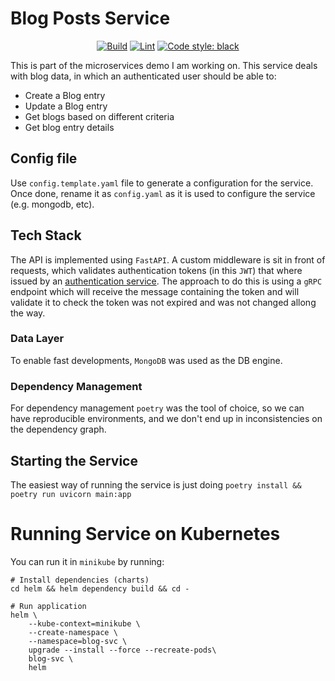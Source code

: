 # Blog Posts Service

<p align="center">
<a href="https://github.com/dpalmasan/python-user-posts-microservice/actions"><img alt="Build" src="https://github.com/dpalmasan/python-user-posts-microservice/actions/workflows/build.yaml/badge.svg"></a>
<a href="https://github.com/dpalmasan/python-user-posts-microservice/actions"><img alt="Lint" src="https://github.com/dpalmasan/python-user-posts-microservice/actions/workflows/lint.yaml/badge.svg"></a>
<a href="https://github.com/psf/black"><img alt="Code style: black" src="https://img.shields.io/badge/code%20style-black-000000.svg"></a>
</p>

This is part of the microservices demo I am working on. This service deals with blog data, in which an authenticated user should be able to:

* Create a Blog entry
* Update a Blog entry
* Get blogs based on different criteria
* Get blog entry details

## Config file

Use `config.template.yaml` file to generate a configuration for the service. Once done, rename it as `config.yaml` as it is used to configure the service (e.g. mongodb, etc).

## Tech Stack

The API is implemented using `FastAPI`. A custom middleware is sit in front of requests, which validates authentication tokens (in this `JWT`) that where issued by an [authentication service](https://github.com/dpalmasan/go-auth-microservice). The approach to do this is using a `gRPC` endpoint which will receive the message containing the token and will validate it to check the token was not expired and was not changed allong the way.

### Data Layer

To enable fast developments, `MongoDB` was used as the DB engine.

### Dependency Management

For dependency management `poetry` was the tool of choice, so we can have reproducible environments, and we don't end up in inconsistencies on the dependency graph.

## Starting the Service

The easiest way of running the service is just doing `poetry install && poetry run uvicorn main:app`

# Running Service on Kubernetes

You can run it in `minikube` by running:

```
# Install dependencies (charts)
cd helm && helm dependency build && cd -

# Run application
helm \
    --kube-context=minikube \
    --create-namespace \
    --namespace=blog-svc \
    upgrade --install --force --recreate-pods\
    blog-svc \
    helm
```